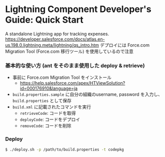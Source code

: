 Lightning Component Developer's Guide: Quick Start
==================================================

A standalone Lightning app for tracking expenses.
https://developer.salesforce.com/docs/atlas.en-us.198.0.lightning.meta/lightning/qs_intro.htm
デプロイには Force.com Migration Tool (Force.com 移行ツール) を使用しているので注意

### 基本的な使い方 (ant をそのまま使用した deploy & retrieve)

- 事前に Force.com Migration Tool をインストール
	- https://help.salesforce.com/apex/HTViewSolution?id=000176910&language=ja
- `build.properties.sample` に自分の組織のusername, password を入力し、`build.properties` として保存
- `build.xml` に記載されたコマンドを実行
	- `retrieveCode`: コードを取得
	- `deployCode`: コードをデプロイ
	- `removeCode`: コードを削除

### Deploy

```zsh
$ ./deploy.sh -p /path/to/build.properties -t codepkg
```
